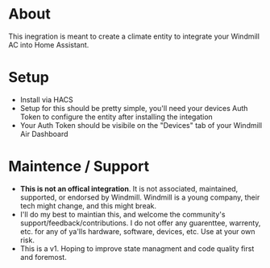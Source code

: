 # About 
This inegration is meant to create a climate entity to integrate your Windmill AC into Home Assistant. 

# Setup
- Install via HACS
- Setup for this should be pretty simple, you'll need your devices Auth Token to configure the entity after installing the integation
- Your Auth Token should be visibile on the "Devices" tab of your Windmill Air Dashboard

# Maintence / Support 
- **This is not an offical integration**. It is not associated, maintained, supported, or endorsed by Windmill. Windmill is a young company, their tech might change, and this might break. 
- I'll do my best to maintian this, and welcome the community's support/feedback/contributions. I do not offer any guarenttee, warrenty, etc. for any of ya'lls hardware, software, devices, etc. Use at your own risk.
- This is a v1. Hoping to improve state managment and code quality first and foremost. 

